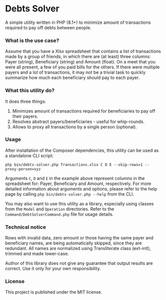 # Debts Solver

A simple utility written in PHP (8.1+) to minimize amount of transactions required to pay off debts between people.

### What is the use case?
Assume that you have a Xlsx spreadsheet that contains a list of transactions made by a group of friends, in which
there are (at least) three columns: Payer (string), Beneficiary (string) and Amount (float). On a meet that you were 
all present, a few of you paid bills for the others. If there were multiple payers and a lot of transactions, 
it may not be a trivial task to quickly summarize how much each beneficiary should pay to each payer.
 
### What this utility do?
It does three things:
1. Minimizes amount of transactions required for beneficiaries to pay off their payers.
2. Resolves abstract payers/beneficiaries - useful for whip-rounds.
3. Allows to proxy all transactions by a single person (optional).

### Usage
After installation of the Composer dependencies, this utility can be used as a standalone CLI script:

```shell
php bin/debts-solver.php Transactions.xlsx C D E --skip-rows=1 --proxy-person=xyz
```

Arguments `C`, `D` and `E` in the example above represent columns in the spreadsheet for: Payer, Beneficiary and Amount, 
respectively. For more detailed information about arguments and options, please refer to the help page by calling
`php bin/debts-solver.php --help` from the CLI.

You may also want to use this utility as a library, especially using classes from the `Model` and `Operation` 
directories. Refer to the `Command/DebtSolverCommand.php` file for usage details.

### Technical notice

Rows with invalid data, zero amount or those having the same payer and beneficiary names, are being automatically 
skipped, since they are redundant. All names are normalized using Transliterate class (ext-intl), trimmed and made 
lower-case.

Author of this library does not give any guarantee that output results are correct. Use it only 
for your own responsibility.

### License
This project is published under the MIT license.
